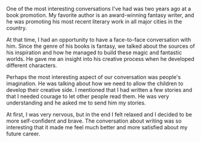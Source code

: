 One of the most interesting conversations I've had was two years ago at a book promotion. My favorite author is an award-winning fantasy writer, and he was promoting his most recent literary work in all major cities in the country.

At that time, I had an opportunity to have a face-to-face conversation with him. Since the genre of his books is fantasy, we talked about the sources of his inspiration and how he managed to build these magic and fantastic worlds. He gave me an insight into his creative process when he developed different characters.

Perhaps the most interesting aspect of our conversation was people's imagination. He was talking about how we need to allow the children to develop their creative side. I mentioned that I had written a few stories and that I needed courage to let other people read them. He was very understanding and he asked me to send him my stories.

At first, I was very nervous, but in the end I felt relaxed and I decided to be more self-confident and brave. The conversation about writing was so interesting that it made me feel much better and more satisfied about my future career.



